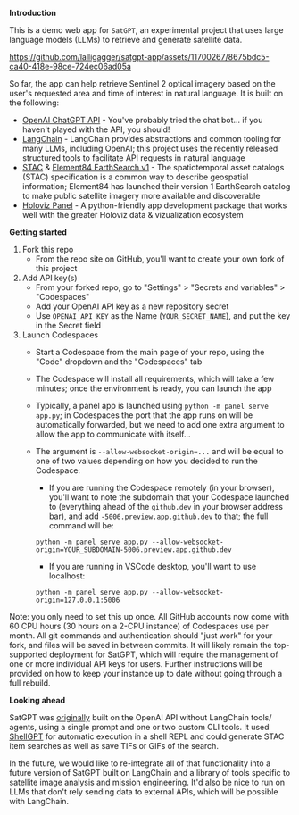 **Introduction**

This is a demo web app for `SatGPT`, an experimental project that uses large language models (LLMs) to retrieve and generate satellite data.

https://github.com/lalligagger/satgpt-app/assets/11700267/8675bdc5-ca40-418e-98ce-724ec06ad05a

So far, the app can help retrieve Sentinel 2 optical imagery based on the user's requested area and time of interest in natural language. It is built on the following:

* [OpenAI ChatGPT API](https://openai.com/blog/openai-api) - You've probably tried the chat bot... if you haven't played with the API, you should!
* [LangChain](https://python.langchain.com/en/latest/index.html) - LangChain provides abstractions and common tooling for many LLMs, including OpenAI; this project uses the recently released structured tools to facilitate API requests in natural language
* [STAC](https://stacspec.org/en) & [Element84 EarthSearch v1](https://www.element84.com/blog/introducing-earth-search-v1-new-datasets-now-available) - The spatiotemporal asset catalogs (STAC) specification is a common way to describe geospatial information; Element84 has launched their version 1 EarthSearch catalog to make public satellite imagery more available and discoverable
* [Holoviz Panel](https://panel.holoviz.org/) - A python-friendly app development package that works well with the greater Holoviz data & vizualization ecosystem


**Getting started**

1) Fork this repo
    - From the repo site on GitHub, you'll want to create your own fork of this project
2) Add API key(s)
    - From your forked repo, go to "Settings" > "Secrets and variables" > "Codespaces"
    - Add your OpenAI API key as a new repository secret
    - Use `OPENAI_API_KEY` as the Name (`YOUR_SECRET_NAME`), and put the key in the Secret field
3) Launch Codespaces
    - Start a Codespace from the main page of your repo, using the "Code" dropdown and the "Codespaces" tab
    - The Codespace will install all requirements, which will take a few minutes; once the environment is ready, you can launch the app
    - Typically, a panel app is launched using `python -m panel serve app.py`; in Codespaces the port that the app runs on will be automatically forwarded, but we need to add one extra argument to allow the app to communicate with itself...
    - The argument is `--allow-websocket-origin=...` and will be equal to one of two values depending on how you decided to run the Codespace:
        - If you are running the Codespace remotely (in your browser), you'll want to note the subdomain that your Codespace launched to (everything ahead of the `github.dev` in your browser address bar), and add `-5006.preview.app.github.dev` to that; the full command will be:
        
        `python -m panel serve app.py --allow-websocket-origin=YOUR_SUBDOMAIN-5006.preview.app.github.dev`
        - If you are running in VSCode desktop, you'll want to use localhost:

        `python -m panel serve app.py --allow-websocket-origin=127.0.0.1:5006`

Note: you only need to set this up once. All GitHub accounts now come with 60 CPU hours (30 hours on a 2-CPU instance) of Codespaces use per month. All git commands and authentication should "just work" for your fork, and files will be saved in between commits. It will likely remain the top-supported deployment for SatGPT, which will require the management of one or more individual API keys for users. Further instructions will be provided on how to keep your instance up to date without going through a full rebuild.

**Looking ahead**

SatGPT was [originally](https://github.com/lalligagger/satgpt) built on the OpenAI API without LangChain tools/ agents, using a single prompt and one or two custom CLI tools. It used [ShellGPT](https://github.com/TheR1D/shell_gpt) for automatic execution in a shell REPL and could generate STAC item searches as well as save TIFs or GIFs of the search.

In the future, we would like to re-integrate all of that functionality into a future version of SatGPT built on LangChain and a library of tools specific to satellite image analysis and mission engineering. It'd also be nice to run on LLMs that don't rely sending data to external APIs, which will be possible with LangChain.
